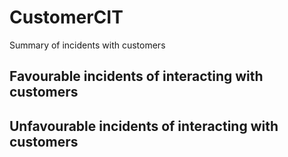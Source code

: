 # CustomerCIT
Summary of incidents with customers

## Favourable incidents of interacting with customers

## Unfavourable incidents of interacting with customers


